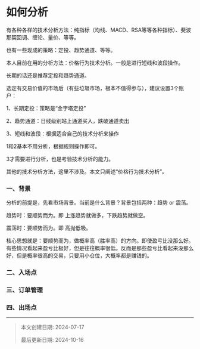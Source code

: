 # 如何分析

有各种各样的技术分析方法：纯指标（均线、MACD、RSA等等各种指标）、斐波那契回调、缠论、量价、等等。

也有一些现成的策略：定投、趋势通道、等等。

本人目前在用的分析方法：价格行为技术分析。一般是进行短线和波段操作。

长期的话还是推荐定投和趋势通道。



选定有交易价值的市场后（有些垃圾市场，根本不值得参与），建议设置3个账户：

1、长期定投：策略是“金字塔定投”

2、趋势通道：日线级别站上通道买入，跌破通道卖出

3、短线和波段：根据适合自己的技术分析来操作

1和2基本不用分析，根据规则操作即可。

3才需要进行分析，也是考验技术分析的能力。

其他的技术分析方法，这里不涉及。本文只阐述“价格行为技术分析”。



### 一、背景

分析的前提是，先看市场背景。当前是什么背景？背景包括两种：趋势 or 震荡。

趋势时：要顺势而为。即 上涨趋势就做多，下跌趋势就做空。

震荡时：要顺势而为。即 高抛低吸。

核心思想就是：要顺势而为，做概率高（胜率高）的方向。即使盈亏比没那么好。有些情况看起来盈亏比极好，但是往往概率很低。反而是那些盈亏比看起来没那么好，但是概率很高的交易，只要用小仓位，大概率都是赚钱的。

### 二、入场点



### 三、订单管理



### 四、出场点








---

> 本文创建日期: 2024-07-17
>
> 最后更新日期: 2024-10-16
